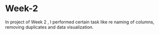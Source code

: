 # Week-2
In project of Week 2 , I performed certain task like re naming of columns, removing duplicates and data visualization.
